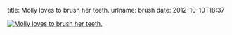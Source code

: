 title: Molly loves to brush her teeth.
urlname: brush
date: 2012-10-10T18:37

[![Molly loves to brush her teeth.](https://dl.dropboxusercontent.com/s/729a853davfh4ff/20121010-brush.jpg)](http://instagr.am/p/QnteHPLlyD/)